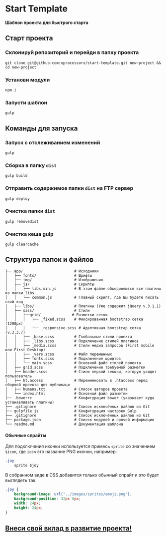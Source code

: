 # Start Template
**Шаблон проекта для быстрого старта**


## Старт проекта

### Склонируй репозиторий и перейди в папку проекта
```
git clone git@github.com:xprocessorx/start-template.git new-project && cd new-project
```

### Установи модули
```
npm i
```

### Запусти шаблон
```
gulp
```


## Команды для запуска

### Запуск с отслеживанием изменений
```
gulp
```

### Сборка в папку `dist`
```
gulp build
```

### Отправить содержимое папки `dist` на FTP сервер
```
gulp deploy
```

### Очистка папки `dist`
```
gulp removedist
```

### Очистка кеша gulp
```
gulp clearcache
```


## Структура папок и файлов
```
├── app/                       # Исходники
│   ├── fonts/                 # Шрифты
│   ├── img/                   # Изображения
│   ├── js/                    # Скрипты
│   │   ├── libs.min.js        # В этом файле объединяются все плагины из папки libs
│   │   └── common.js          # Главный скрипт, где Вы будете писать свой код
│   ├── libs/                  # Плагины (Уже содержит jQuery v.3.1.1)
│   ├── sass/                  # Стили
│   │   ├──grid/              # Разметки сетки
│   │   │   ├── _fixed.scss    # Фиксированная bootstrap сетка (1200px)
│   │   │   └── _responsive.scss # Адаптивная bootstrap сетка (v.3.3.7)
│   │   ├── _base.scss         # Глобальные стили проекта
│   │   ├── _libs.scss         # Подключение стилей плагинов
│   │   ├── _media.scss        # Стили медиа запросов (First mobile или First Desktop)
│   │   ├── _vars.scss         # Файл переменных
│   │   ├── fonts.scss         # Подключение шрифтов
│   │   └── main.scss          # Основной файл стилей проекта
│   ├── grid.scss              # Подключение требуемой разметки
│   ├── header.scss            # Стили первой секции, которую увидит пользователь
│   ├── ht.access              # Переименовать в .htaccess перед сборкой проекта для публикаци
│   ├── humans.txt             # Список авторов проекта
│   └── index.html             # Основной файл разметки
├── .bowerrc                   # Конфигурация bower (указывает куда устанавливать плагины)
├── .gitignore                 # Список исключённых файлов из Git
├── gulpfile.js                # Конфигурация настроек Gulp
├── .gitignore                 # Список исключённых файлов из Git
├── package.json               # Список модулей и прочей информации
└── readme.md                  # Документация шаблона
```

#### Обычные спрайты

Для подключения иконки используется примесь `sprite` со значением `$icon`, где `icon` это название PNG иконки, например:
```css
.joy
    sprite $joy
```

В собранном виде в CSS добавится только обычный спрайт и это будет выглядеть так:
```css
.joy {
    background-image: url("../images/sprites/emoji.png");
    background-position: 32px 0px;
    width: 24px;
    height: 24px;
}
```

## [Внеси свой вклад в развитие проекта!](https://github.com/CSSSR/csssr-project-template/blob/master/contributing.md)
